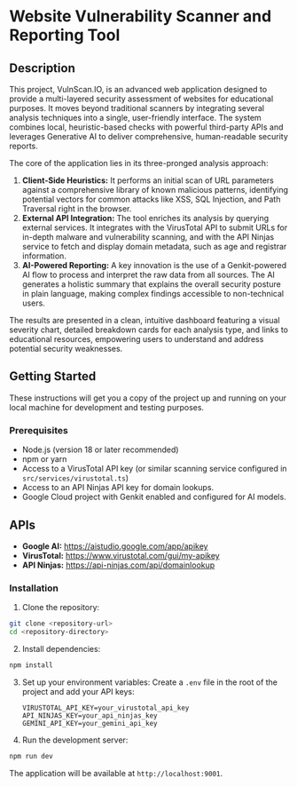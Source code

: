 # Website Vulnerability Scanner and Reporting Tool

## Description
This project, VulnScan.IO, is an advanced web application designed to provide a multi-layered security assessment of websites for educational purposes. It moves beyond traditional scanners by integrating several analysis techniques into a single, user-friendly interface. The system combines local, heuristic-based checks with powerful third-party APIs and leverages Generative AI to deliver comprehensive, human-readable security reports.

The core of the application lies in its three-pronged analysis approach:
1.  **Client-Side Heuristics:** It performs an initial scan of URL parameters against a comprehensive library of known malicious patterns, identifying potential vectors for common attacks like XSS, SQL Injection, and Path Traversal right in the browser.
2.  **External API Integration:** The tool enriches its analysis by querying external services. It integrates with the VirusTotal API to submit URLs for in-depth malware and vulnerability scanning, and with the API Ninjas service to fetch and display domain metadata, such as age and registrar information.
3.  **AI-Powered Reporting:** A key innovation is the use of a Genkit-powered AI flow to process and interpret the raw data from all sources. The AI generates a holistic summary that explains the overall security posture in plain language, making complex findings accessible to non-technical users.

The results are presented in a clean, intuitive dashboard featuring a visual severity chart, detailed breakdown cards for each analysis type, and links to educational resources, empowering users to understand and address potential security weaknesses.

## Getting Started

These instructions will get you a copy of the project up and running on your local machine for development and testing purposes.

### Prerequisites

* Node.js (version 18 or later recommended)
* npm or yarn
* Access to a VirusTotal API key (or similar scanning service configured in `src/services/virustotal.ts`)
* Access to an API Ninjas API key for domain lookups.
* Google Cloud project with Genkit enabled and configured for AI models.

## APIs
- **Google AI:** https://aistudio.google.com/app/apikey
- **VirusTotal:** https://www.virustotal.com/gui/my-apikey
- **API Ninjas:** https://api-ninjas.com/api/domainlookup


### Installation

1. Clone the repository:
```bash
git clone <repository-url>
cd <repository-directory>
```

2. Install dependencies:
```bash
npm install
```

3. Set up your environment variables:
   Create a `.env` file in the root of the project and add your API keys:
   ```
   VIRUSTOTAL_API_KEY=your_virustotal_api_key
   API_NINJAS_KEY=your_api_ninjas_key
   GEMINI_API_KEY=your_gemini_api_key
   ```

4. Run the development server:
```bash
npm run dev
```
The application will be available at `http://localhost:9001`.
